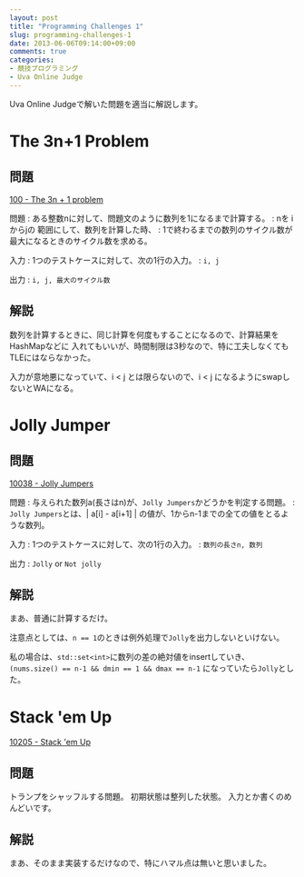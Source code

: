 ```yaml
---
layout: post
title: "Programming Challenges 1"
slug: programming-challenges-1
date: 2013-06-06T09:14:00+09:00
comments: true
categories: 
- 競技プログラミング
- Uva Online Judge
---
```


Uva Online Judgeで解いた問題を適当に解説します。

# The 3n+1 Problem

## 問題

[100 - The 3n + 1 problem](http://uva.onlinejudge.org/index.php?option=com_onlinejudge&Itemid=8&category=29&page=show_problem&problem=36)

問題
: ある整数nに対して、問題文のように数列を1になるまで計算する。
: nを iからjの 範囲にして、数列を計算した時、
: 1で終わるまでの数列のサイクル数が最大になるときのサイクル数を求める。

入力
: 1つのテストケースに対して、次の1行の入力。
: `i, j`

出力
: `i, j, 最大のサイクル数`

<!--more-->

## 解説

数列を計算するときに、同じ計算を何度もすることになるので、計算結果をHashMapなどに
入れてもいいが、時間制限は3秒なので、特に工夫しなくてもTLEにはならなかった。

入力が意地悪になっていて、i < j とは限らないので、i < j になるようにswapしないとWAになる。

# Jolly Jumper

## 問題

[10038 - Jolly Jumpers](http://uva.onlinejudge.org/index.php?option=com_onlinejudge&Itemid=8&category=30&page=show_problem&problem=979)

問題
: 与えられた数列a(長さはn)が、`Jolly Jumpers`かどうかを判定する問題。
: `Jolly Jumpers`とは、| a[i] - a[i+1] | の値が、1からn-1までの全ての値をとるような数列。

入力
: 1つのテストケースに対して、次の1行の入力。
: `数列の長さn, 数列`

出力
: `Jolly` or `Not jolly`

## 解説

まあ、普通に計算するだけ。

注意点としては、`n == 1`のときは例外処理で`Jolly`を出力しないといけない。

私の場合は、`std::set<int>`に数列の差の絶対値をinsertしていき、
`(nums.size() == n-1 && dmin == 1 && dmax == n-1` になっていたら`Jolly`とした。

# Stack 'em Up

[10205 - Stack 'em Up](http://uva.onlinejudge.org/index.php?option=com_onlinejudge&Itemid=8&category=30&page=show_problem&problem=1146)

## 問題

トランプをシャッフルする問題。
初期状態は整列した状態。
入力とか書くのめんどいです。

## 解説

まあ、そのまま実装するだけなので、特にハマル点は無いと思いました。
